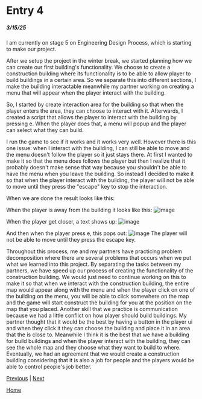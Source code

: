 # Entry 4
##### 3/15/25

I am currently on stage 5 on Engineering Design Process, which is starting to make our project. 

After we setup the project in the winter break, we started planning how we can create our first building's functionality. We choose to create a construction building where its functionality is to be able to allow player to build buildings in a certain area. So we separate this into different sections, I make the building interactable meanwhile my partner working on creating a menu that will appear when the player interact with the building. 

So, I started by create interaction area for the building so that when the player enters the area, they can choose to interact with it. Afterwards, I created a script that allows the player to interact with the building by pressing e. When the player does that, a menu will popup and the player can select what they can build.

I run the game to see if it works and it works very well. However there is this one issue: when I interact with the building, I can still be able to move and the menu doesn't follow the player so it just stays there. At first I wanted to make it so that the menu does follows the player but then I realize that it probably doesn't make sense that way because you shouldn't be able to have the menu when you leave the building. So instead I decided to make it so that when the player interact with the building, the player will not be able to move until they press the "escape" key to stop the interaction. 

When we are done the result looks like this: 

When the player is away from the building it looks like this:
![image](https://github.com/user-attachments/assets/8857fc3a-6171-44f9-9d66-3471ad7940c9)

When the player get closer, a text shows up:
![image](https://github.com/user-attachments/assets/4fd8d1d2-8502-44a4-80e4-bf7cc13451ad)

And then when the player press e, this pops out: 
![image](https://github.com/user-attachments/assets/0c3be3a1-ad8a-468b-a38a-2911e30d2153)
The player will not be able to move until they press the escape key. 



Throughout this process, me and my partners have practicing problem decomposition where there are several problems that occurs when we put what we learned into this project. By separating the tasks between my partners, we have speed up our process of creating the functionality of the construction building. We would just need to continue working on this to make it so that when we interact with the construction building, the entire map would appear along with the menu and when the player click on one of the building on the menu, you will be able to click somewhere on the map and the game will start construct the building for you at the position on the map that you placed. Another skill that we practice is communication because we had a little conflict on how player should build buildings. My partner thought that it would be the best by having a button in the player ui and when they click it they can choose the building and place it in an area that the is close to. Meanwhile I think it is the best that we have a building for build buildings and when the player interact with the building, they can see the whole map and they choose what they want to build to where. Eventually, we had an agreement that we would create a construction building considering that it is also a job for people and the players would be able to control people's job better. 

[Previous](entry03.md) | [Next](entry05.md)

[Home](../README.md)
